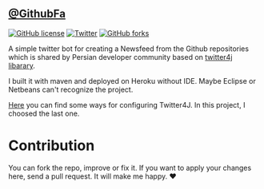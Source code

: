 ## [@GithubFa](https://twitter.com/GithubFa)
[![GitHub license](https://img.shields.io/github/license/01sadra/GithubFa.svg)](https://github.com/01sadra/GithubFa/blob/master/LICENSE)
[![Twitter](https://img.shields.io/twitter/url/https/github.com/01sadra/GithubFa.svg?style=social)](https://twitter.com/intent/tweet?text=Wow:&url=https%3A%2F%2Fgithub.com%2F01sadra%2FGithubFa)
[![GitHub forks](https://img.shields.io/github/forks/01sadra/GithubFa.svg)](https://github.com/01sadra/GithubFa/network)

A simple twitter bot for creating a Newsfeed from the Github repositories which is shared by Persian developer community
based on [twitter4j libarary](http://twitter4j.org/en/index.html).

I built it with maven and deployed on Heroku without IDE. Maybe Eclipse or Netbeans can't recognize the project.

[Here](http://twitter4j.org/en/configuration.html) you can find some ways for configuring Twitter4J. In this project, I choosed the last one.

# Contribution
You can fork the repo, improve or fix it. If you want to apply your changes here, send a pull request. It will make me happy.
:heart:

